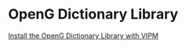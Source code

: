 # OpenG Dictionary Library

[Install the OpenG Dictionary Library with VIPM](https://www.vipm.io/package/oglib_dictionary/)
